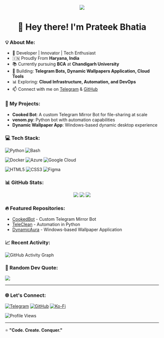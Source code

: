 <p align="center">
  <img src="https://readme-typing-svg.herokuapp.com?lines=Hello+World!;Welcome+to+my+Profile!;I'm+Prateek+Bhatia!;Building+Cool+Stuff!&center=true&width=500&height=60">
</p>

<h1 align="center">👋 Hey there! I'm Prateek Bhatia</h1>

### 💡 About Me:
- 🎯 Developer | Innovator | Tech Enthusiast
- 🇮🇳 Proudly From **Haryana, India**
- 📚 Currently pursuing **BCA** at **Chandigarh University**
- 🔨 Building: **Telegram Bots, Dynamic Wallpapers Application, Cloud Tools**
- 📊 Exploring: **Cloud Infrastructure, Automation, and DevOps**
- 📫 Connect with me on [Telegram](https://t.me/FreakyPrateek) & [GitHub](https://github.com/ThePrateekBhatia)

### 🚀 My Projects:
- **Cooked Bot**: A custom Telegram Mirror Bot for file-sharing at scale
- **venom.py**: Python bot with automation capabilities
- **Dynamic Wallpaper App**: Windows-based dynamic desktop experience

### 💻 Tech Stack:
![Python](https://img.shields.io/badge/Python-3670A0?style=for-the-badge&logo=python&logoColor=ffdd54) ![Bash](https://img.shields.io/badge/Bash-121011?style=for-the-badge&logo=gnu-bash&logoColor=white)

![Docker](https://img.shields.io/badge/Docker-2496ED?style=for-the-badge&logo=docker&logoColor=white) ![Azure](https://img.shields.io/badge/Azure-%230072C6.svg?style=for-the-badge&logo=microsoftazure&logoColor=white) ![Google Cloud](https://img.shields.io/badge/GoogleCloud-%234285F4.svg?style=for-the-badge&logo=google-cloud&logoColor=white)

![HTML5](https://img.shields.io/badge/HTML5-%23E34F26.svg?style=for-the-badge&logo=html5&logoColor=white) ![CSS3](https://img.shields.io/badge/CSS3-%231572B6.svg?style=for-the-badge&logo=css3&logoColor=white) ![Figma](https://img.shields.io/badge/Figma-%23F24E1E.svg?style=for-the-badge&logo=figma&logoColor=white)

### 📊 GitHub Stats:
<div align="center">
  <img src="https://github-readme-stats.vercel.app/api?username=ThePrateekBhatia&theme=tokyonight&hide_border=false&show_icons=true"/>
  <img src="https://github-readme-streak-stats.herokuapp.com/?user=ThePrateekBhatia&theme=tokyonight&hide_border=false"/>
  <img src="https://github-readme-stats.vercel.app/api/top-langs/?username=ThePrateekBhatia&theme=tokyonight&hide_border=false&layout=compact"/>
</div>

### 🔥 Featured Repositories:
- [CookedBot](https://github.com/ThePrateekBhatia/CookedBot) - Custom Telegram Mirror Bot
- [TeleClean](https://github.com/ThePrateekBhatia/TeleClean) - Automation in Python
- [DynamicAura](https://github.com/ThePrateekBhatia/DynamicAura) - Windows-based Wallpaper Application

### 📈 Recent Activity:
![GitHub Activity Graph](https://github-readme-activity-graph.vercel.app/graph?username=ThePrateekBhatia&theme=tokyo-night)

### 💬 Random Dev Quote:
![](https://quotes-github-readme.vercel.app/api?type=horizontal&theme=tokyonight)

---

### 🌐 Let's Connect:
[![Telegram](https://img.shields.io/badge/Telegram-%230077B5.svg?style=for-the-badge&logo=telegram&logoColor=white)](https://t.me/FreakyPrateek) [![GitHub](https://img.shields.io/badge/GitHub-%23121011.svg?style=for-the-badge&logo=github&logoColor=white)](https://github.com/ThePrateekBhatia) [![Ko-Fi](https://img.shields.io/badge/Support_Me_on_Ko--fi-F16061?style=for-the-badge&logo=ko-fi&logoColor=white)](https://ko-fi.com/freaky)

![Profile Views](https://visitcount.itsvg.in/api?id=ThePrateekBhatia&icon=2&color=0)

---

⭐️ **"Code. Create. Conquer."**

